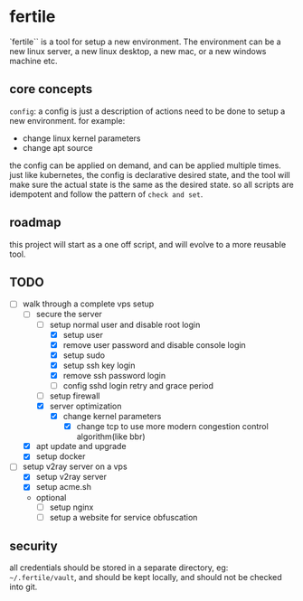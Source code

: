 # fertile

`fertile`` is a tool for setup a new environment. The environment can be a new linux server, a new linux desktop, a new mac, or a new windows machine etc.

## core concepts

`config`: a config is just a description of actions need to be done to setup a new environment. for example:

* change linux kernel parameters
* change apt source

the config can be applied on demand, and can be applied multiple times. just like kubernetes, the config is declarative desired state, and the tool will make sure the actual state is the same as the desired state. so all scripts are idempotent and follow the pattern of `check and set`.

<!--
`app`: an app is a description of a software, including its name, version, and its config. apps may have multiple installations, for example, v2fly app may have multiple installations, each installation is a v2fly server, and each server has its own config.

`service`: a service is a description of a service, it can run in background, and can be started or stopped. for example, acme.sh is a service, it can run in background as a cron job, to renew certificates. 

**note**: the above concepts are old thoughts, for example, `service` and `app` are not distinct, app may run in background, and service may have multiple installations. so the concepts are not well defined, and may be changed in the future.
-->

## roadmap

this project will start as a one off script, and will evolve to a more reusable tool.

## TODO

* [ ] walk through a complete vps setup
  * [ ] secure the server
    * [ ] setup normal user and disable root login
      * [x] setup user
      * [x] remove user password and disable console login
      * [x] setup sudo
      * [x] setup ssh key login
      * [x] remove ssh password login
      * [ ] config sshd login retry and grace period
    * [ ] setup firewall
    * [x] server optimization
      * [x] change kernel parameters
        * [x] change tcp to use more modern congestion control algorithm(like bbr)
  * [x] apt update and upgrade
  * [x] setup docker
* [ ] setup v2ray server on a vps
  * [x] setup v2ray server
  * [x] setup acme.sh
  * optional
    * [ ] setup nginx
    * [ ] setup a website for service obfuscation

## security

all credentials should be stored in a separate directory, eg: `~/.fertile/vault`, and should be kept locally, and should not be checked into git.
